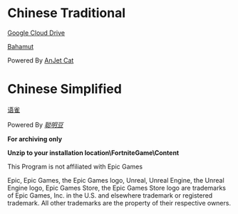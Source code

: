 # Chinese Traditional 
[Google Cloud Drive](https://drive.google.com/drive/folders/1CGQ43laDY_m2KX76CPPa7JJvfvss_TmM)

[Bahamut](https://forum.gamer.com.tw/C.php?bsn=22577&snA=2818)

Powered By [AnJet Cat](https://www.youtube.com/@AnJetCat)

# Chinese Simplified 
[语雀](https://www.yuque.com/congmingdou-yjz9r/xd97n5/rlrvsi)

Powered By [_聪明豆_ ](https://space.bilibili.com/432151695)

**For archiving only**

**Unzip to your installation location\FortniteGame\Content**

This Program is not affiliated with Epic Games

Epic, Epic Games, the Epic Games logo, Unreal, Unreal Engine, the Unreal Engine logo, Epic Games Store, the Epic Games Store logo are trademarks of Epic Games, Inc. in the U.S. and elsewhere trademark or registered trademark. All other trademarks are the property of their respective owners.

